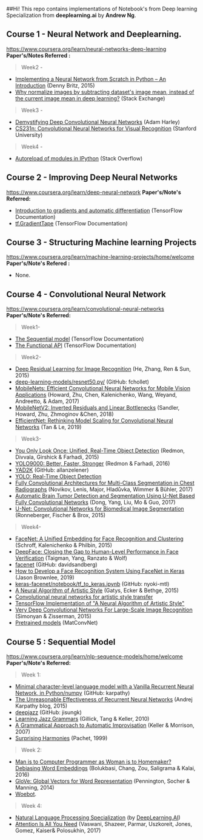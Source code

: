 
##Hi! This repo contains implementations of Notebook's from Deep learning Specialization from **deeplearning.ai** by **Andrew Ng**.



## Course 1  - Neural Network and Deeplearning.

https://www.coursera.org/learn/neural-networks-deep-learning
**Paper's/Notes Referred :**
> Week2 - 
-   [Implementing a Neural Network from Scratch in Python – An Introduction](http://www.wildml.com/2015/09/implementing-a-neural-network-from-scratch/) (Denny Britz, 2015)
-   [Why normalize images by subtracting dataset's image mean, instead of the current image mean in deep learning?](https://stats.stackexchange.com/questions/211436/why-normalize-images-by-subtracting-datasets-image-mean-instead-of-the-current) (Stack Exchange)
> Week3 - 
-   [Demystifying Deep Convolutional Neural Networks](https://www.cs.ryerson.ca/~aharley/neural-networks/) (Adam Harley)
-   [CS231n: Convolutional Neural Networks for Visual Recognition](https://cs231n.github.io/neural-networks-case-study/) (Stanford University)

> Week4 - 
- [Autoreload of modules in IPython](https://stackoverflow.com/questions/1907993/autoreload-of-modules-in-ipython) (Stack Overflow)

## Course 2 - Improving Deep Neural Networks

https://www.coursera.org/learn/deep-neural-network
**Paper's/Note's Referred:**
-   [Introduction to gradients and automatic differentiation](https://www.tensorflow.org/guide/autodiff) (TensorFlow Documentation)
-   [tf.GradientTape](https://www.tensorflow.org/api_docs/python/tf/GradientTape) (TensorFlow Documentation)



## Course 3 - Structuring Machine learning Projects

https://www.coursera.org/learn/machine-learning-projects/home/welcome
**Paper's/Note's Refered :**

- None.



## Course 4 - Convolutional Neural Network
https://www.coursera.org/learn/convolutional-neural-networks
**Paper's/Note's Referred:**

>Week1-

-   [The Sequential model](https://www.tensorflow.org/guide/keras/sequential_model) (TensorFlow Documentation)
-   [The Functional API](https://www.tensorflow.org/guide/keras/functional) (TensorFlow Documentation)
>Week2-

-   [Deep Residual Learning for Image Recognition](https://arxiv.org/abs/1512.03385) (He, Zhang, Ren & Sun, 2015)
-   [d​eep-learning-models/resnet50.py/](https://github.com/fchollet/deep-learning-models/blob/master/resnet50.py) (GitHub: fchollet)
-   [MobileNets: Efficient Convolutional Neural Networks for Mobile Vision Applications](https://arxiv.org/abs/1704.04861) (Howard, Zhu, Chen, Kalenichenko, Wang, Weyand, Andreetto, ​& Adam, 2017)
-   [MobileNetV2: Inverted Residuals and Linear Bottlenecks](https://arxiv.org/abs/1801.04381) (Sandler, Howard, Zhu, Zhmoginov &Chen, 2018)
-   [EfficientNet: Rethinking Model Scaling for Convolutional Neural Networks](https://arxiv.org/abs/1905.11946) (Tan & Le, 2019)

>Week3-
-   [You Only Look Once: Unified, Real-Time Object Detection](https://arxiv.org/abs/1506.02640) (Redmon, Divvala, Girshick & Farhadi, 2015)
-   [YOLO9000: Better, Faster, Stronger](https://arxiv.org/abs/1612.08242) (Redmon & Farhadi, 2016)
-   [YAD2K](https://github.com/allanzelener/YAD2K) (GitHub: allanzelener)
-   [YOLO: Real-Time Object Detection](https://pjreddie.com/darknet/yolo/)
-   [Fully Convolutional Architectures for Multi-Class Segmentation in Chest Radiographs](https://arxiv.org/abs/1701.08816) (Novikov, Lenis, Major, Hladůvka, Wimmer & Bühler, 2017)
-   [Automatic Brain Tumor Detection and Segmentation Using U-Net Based Fully Convolutional Networks](https://arxiv.org/abs/1705.03820) (Dong, Yang, Liu, Mo & Guo, 2017)
-   [U-Net: Convolutional Networks for Biomedical Image Segmentation](https://arxiv.org/abs/1505.04597) (Ronneberger, Fischer & Brox, 2015)

>Week4-
-   [FaceNet: A Unified Embedding for Face Recognition and Clustering](https://arxiv.org/pdf/1503.03832.pdf) (Schroff, Kalenichenko & Philbin, 2015)
-   [DeepFace: Closing the Gap to Human-Level Performance in Face Verification](https://research.fb.com/wp-content/uploads/2016/11/deepface-closing-the-gap-to-human-level-performance-in-face-verification.pdf) (Taigman, Yang, Ranzato & Wolf)
-   [f​acenet](https://github.com/davidsandberg/facenet) (GitHub: davidsandberg)
-   [How to Develop a Face Recognition System Using FaceNet in Keras](https://machinelearningmastery.com/how-to-develop-a-face-recognition-system-using-facenet-in-keras-and-an-svm-classifier/) (Jason Brownlee, 2019)
-   [k​eras-facenet/notebook/tf_to_keras.ipynb](https://github.com/nyoki-mtl/keras-facenet/blob/master/notebook/tf_to_keras.ipynb) (GitHub: nyoki-mtl)
-   [A Neural Algorithm of Artistic Style](https://arxiv.org/abs/1508.06576) (Gatys, Ecker & Bethge, 2015)
-   [Convolutional neural networks for artistic style transfer](https://harishnarayanan.org/writing/artistic-style-transfer/)
-   [TensorFlow Implementation of "A Neural Algorithm of Artistic Style"](http://www.chioka.in/tensorflow-implementation-neural-algorithm-of-artistic-style)
-   [V​ery Deep Convolutional Networks For Large-Scale Image Recognition](https://arxiv.org/pdf/1409.1556.pdf) (Simonyan & Zisserman, 2015)
-   [Pretrained models](https://www.vlfeat.org/matconvnet/pretrained/) (MatConvNet)

## Course 5 : Sequential Model
https://www.coursera.org/learn/nlp-sequence-models/home/welcome
**Paper's/Note's Referred:**

>Week 1:
-   [Minimal character-level language model with a Vanilla Recurrent Neural Network, in Python/numpy](https://gist.github.com/karpathy/d4dee566867f8291f086) (GitHub: karpathy)
-   [The Unreasonable Effectiveness of Recurrent Neural Networks](http://karpathy.github.io/2015/05/21/rnn-effectiveness/) (Andrej Karpathy blog, 2015)
-   [d​eepjazz](https://github.com/jisungk/deepjazz) (GitHub: jisungk)
-   [Learning Jazz Grammars](http://ai.stanford.edu/~kdtang/papers/smc09-jazzgrammar.pdf) (Gillick, Tang & Keller, 2010)
-   [A Grammatical Approach to Automatic Improvisation](http://smc07.uoa.gr/SMC07%20Proceedings/SMC07%20Paper%2055.pdf) (Keller & Morrison, 2007)
-   [Surprising Harmonies](http://citeseerx.ist.psu.edu/viewdoc/download?doi=10.1.1.5.7473&rep=rep1&type=pdf) (Pachet, 1999)

>Week 2:
-   [Man is to Computer Programmer as Woman is to Homemaker? Debiasing Word Embeddings](https://papers.nips.cc/paper/2016/file/a486cd07e4ac3d270571622f4f316ec5-Paper.pdf) (Bolukbasi, Chang, Zou, Saligrama​ & Kalai, 2016)
-   [GloVe: Global Vectors for Word Representation](https://nlp.stanford.edu/projects/glove/) (Pennington, Socher & Manning, 2014)
-   [W​oebot](https://woebothealth.com/).
>Week 4:
-   [Natural Language Processing Specialization](https://www.coursera.org/specializations/natural-language-processing?) (by [DeepLearning.AI](https://www.deeplearning.ai/))
-   [Attention Is All You Need](https://arxiv.org/abs/1706.03762) (Vaswani, Shazeer, Parmar, Uszkoreit, Jones, Gomez, Kaiser​ & Polosukhin, 2017)

